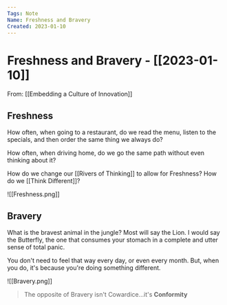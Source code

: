 ```yaml
---
Tags: Note
Name: Freshness and Bravery
Created: 2023-01-10
---
```

# Freshness and Bravery - [[2023-01-10]]
From: [[Embedding a Culture of Innovation]]

## Freshness
How often, when going to a restaurant, do we read the menu, listen to the specials, and then order the same thing we always do?

How often, when driving home, do we go the same path without even thinking about it?

How do we change our [[Rivers of Thinking]] to allow for Freshness? How do we [[Think Different]]?

![[Freshness.png]]


## Bravery
What is the bravest animal in the jungle? Most will say the Lion. I would say the Butterfly, the one that consumes your stomach in a complete and utter sense of total panic.

You don't need to feel that way every day, or even every month. But, when you do, it's because you're doing something different.

![[Bravery.png]]

> The opposite of Bravery isn't Cowardice...it's **Conformity**

